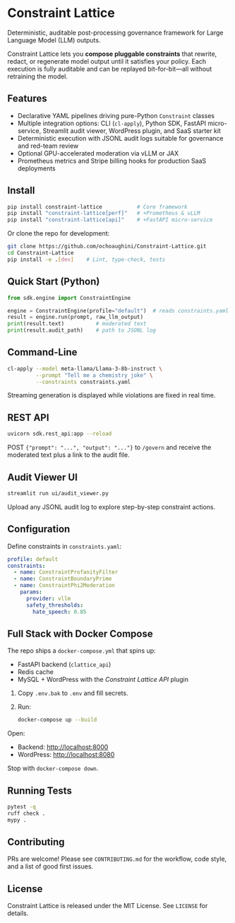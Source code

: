 # Constraint Lattice

Deterministic, auditable post-processing governance framework for Large Language Model (LLM) outputs.

Constraint Lattice lets you **compose pluggable constraints** that rewrite, redact, or regenerate model output until it satisfies your policy. Each execution is fully auditable and can be replayed bit-for-bit—all without retraining the model.

## Features
- Declarative YAML pipelines driving pure-Python `Constraint` classes
- Multiple integration options: CLI (`cl-apply`), Python SDK, FastAPI micro-service, Streamlit audit viewer, WordPress plugin, and SaaS starter kit
- Deterministic execution with JSONL audit logs suitable for governance and red-team review
- Optional GPU-accelerated moderation via vLLM or JAX
- Prometheus metrics and Stripe billing hooks for production SaaS deployments

## Install

```bash
pip install constraint-lattice           # Core framework
pip install "constraint-lattice[perf]"   # +Prometheus & vLLM
pip install "constraint-lattice[api]"    # +FastAPI micro-service
```

Or clone the repo for development:

```bash
git clone https://github.com/ochoaughini/Constraint-Lattice.git
cd Constraint-Lattice
pip install -e .[dev]    # Lint, type-check, tests
```

## Quick Start (Python)

```python
from sdk.engine import ConstraintEngine

engine = ConstraintEngine(profile="default")  # reads constraints.yaml
result = engine.run(prompt, raw_llm_output)
print(result.text)          # moderated text
print(result.audit_path)    # path to JSONL log
```

## Command-Line

```bash
cl-apply --model meta-llama/Llama-3-8b-instruct \
         --prompt "Tell me a chemistry joke" \
         --constraints constraints.yaml
```

Streaming generation is displayed while violations are fixed in real time.

## REST API

```bash
uvicorn sdk.rest_api:app --reload
```

POST `{"prompt": "...", "output": "..."}` to `/govern` and receive the moderated text plus a link to the audit file.

## Audit Viewer UI

```bash
streamlit run ui/audit_viewer.py
```

Upload any JSONL audit log to explore step-by-step constraint actions.

## Configuration

Define constraints in `constraints.yaml`:

```yaml
profile: default
constraints:
  - name: ConstraintProfanityFilter
  - name: ConstraintBoundaryPrime
  - name: ConstraintPhi2Moderation
    params:
      provider: vllm
      safety_thresholds:
        hate_speech: 0.85
```

## Full Stack with Docker Compose

The repo ships a `docker-compose.yml` that spins up:

* FastAPI backend (`clattice_api`)
* Redis cache
* MySQL + WordPress with the *Constraint Lattice API* plugin

1. Copy `.env.bak` to `.env` and fill secrets.
2. Run:

   ```bash
   docker-compose up --build
   ```

Open:

* Backend: <http://localhost:8000>
* WordPress: <http://localhost:8080>

Stop with `docker-compose down`.

## Running Tests

```bash
pytest -q
ruff check .
mypy .
```

## Contributing

PRs are welcome! Please see `CONTRIBUTING.md` for the workflow, code style, and a list of good first issues.

## License

Constraint Lattice is released under the MIT License. See `LICENSE` for details.
